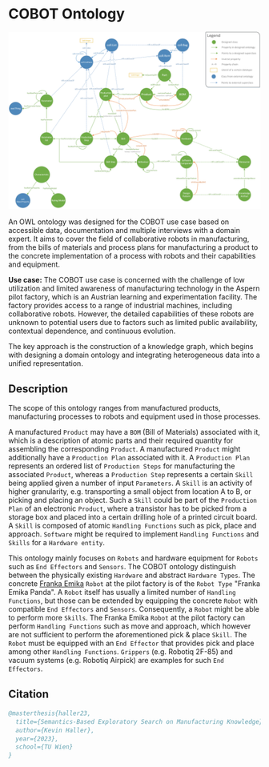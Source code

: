 # COBOT Ontology

![Ontology visaulization](docs/cobot-ontology.png)

An OWL ontology was designed for the COBOT use case based on
accessible data, documentation and multiple interviews with a domain expert. It aims to
cover the field of collaborative robots in manufacturing, from the bills of materials and
process plans for manufacturing a product to the concrete implementation of a process
with robots and their capabilities and equipment.

**Use case:** The COBOT use case is concerned with the challenge of low utilization and limited
awareness of manufacturing technology in the Aspern pilot factory, which is an Austrian
learning and experimentation facility. The factory provides access to a range of industrial
machines, including collaborative robots. However, the detailed capabilities of these
robots are unknown to potential users due to factors such as limited public availability,
contextual dependence, and continuous evolution.

The key approach is the construction of a knowledge graph, which begins with designing a
domain ontology and integrating heterogeneous data into a unified representation.

## Description
The scope of this ontology ranges from manufactured products, manufacturing processes to robots and
equipment used in those processes. 

A manufactured `Product` may have a `BOM` (Bill of Materials) associated with it, which is a description of
atomic parts and their required quantity for assembling the corresponding `Product`. A manufactured `Product`
might additionally have a `Production Plan` associated with it. A `Production Plan` represents an ordered list
of `Production Steps` for manufacturing the associated `Product`, whereas a `Production Step` represents a certain
`Skill` being applied given a number of input `Parameters`. A `Skill` is an activity of higher granularity, e.g.
transporting a small object from location A to B, or picking and placing an object. Such a `Skill` could be part
of the `Production Plan` of an electronic `Product`, where a transistor has to be picked from a storage box and
placed into a certain drilling hole of a printed circuit board. A `Skill` is composed of atomic `Handling Functions`
such as pick, place and approach. `Software` might be required to implement `Handling Functions` and `Skills` for a
`Hardware entity`.

This ontology mainly focuses on `Robots` and hardware equipment for `Robots` such as `End Effectors` and `Sensors`.
The COBOT ontology distinguish between the physically existing `Hardware` and abstract `Hardware Types`. The concrete
[Franka Emika](https://www.franka.de/) `Robot` at the pilot factory is of the `Robot Type` "Franka Emika Panda". A `Robot`
itself has usually a limited number of `Handling Functions`, but those can be extended by equipping the concrete `Robot`
with compatible `End Effectors` and `Sensors`. Consequently, a `Robot` might be able to perform more `Skills`. The
Franka Emika `Robot` at the pilot factory can perform `Handling Functions` such as move and approach, which however are
not sufficient to perform the aforementioned pick & place `Skill`. The `Robot` must be equipped with an `End Effector`
that provides pick and place among other `Handling Functions`. `Grippers` (e.g. Robotiq 2F-85) and vacuum systems
(e.g. Robotiq Airpick) are examples for such `End Effectors`.

## Citation

```bibtex
@masterthesis{haller23,
  title={Semantics-Based Exploratory Search on Manufacturing Knowledge},
  author={Kevin Haller},
  year={2023},
  school={TU Wien}
}
```
